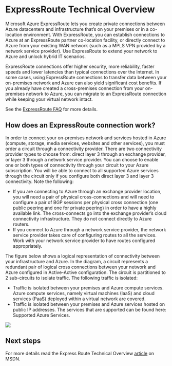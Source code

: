 <properties 
   pageTitle="ExpressRoute Technical Overview" 
   description="This article introduces the Microsoft Azure ExpressRoute service." 
   services="expressroute" 
   documentationCenter="" 
   authors="cherylmc" 
   manager="adinah">

<tags
   ms.service="expressroute"
   ms.devlang="na"
   ms.topic="article"
   ms.tgt_pltfrm="na"
   ms.workload="infrastructure-services" 
   ms.date="02/13/2015"
   ms.author="cherylmc"/>

# ExpressRoute Technical Overview #


Microsoft Azure ExpressRoute lets you create private connections between Azure datacenters and infrastructure that’s on your premises or in a co-location environment. With ExpressRoute, you can establish connections to Azure at an ExpressRoute partner co-location facility, or directly connect to Azure from your existing WAN network (such as a MPLS VPN provided by a network service provider). Use ExpressRoute to extend your network to Azure and unlock hybrid IT scenarios. 

ExpressRoute connections offer higher security, more reliability, faster speeds and lower latencies than typical connections over the Internet. In some cases, using ExpressRoute connections to transfer data between your on-premises network and Azure can also yield significant cost benefits. If you already have created a cross-premises connection from your on-premises network to Azure, you can migrate to an ExpressRoute connection while keeping your virtual network intact. 

See the [ExpressRoute FAQ](https://msdn.microsoft.com/library/azure/dn606292.aspx) for more details.

## How does an ExpressRoute connection work? ##

In order to connect your on-premises network and services hosted in Azure (compute, storage, media services, websites and other services), you must order a circuit through a connectivity provider. There are two connectivity provider types to choose from: direct layer 3 through an exchange provider, or layer 3 through a network service provider. You can choose to enable one or both types of connectivity through your circuit to your Azure subscription. You will be able to connect to all supported Azure services through the circuit only if you configure both direct layer 3 and layer 3 connectivity. 
Note the following:
- If you are connecting to Azure through an exchange provider location, you will need a pair of physical cross-connections and will need to configure a pair of BGP sessions per physical cross connection (one public peering and one for private peering) in order to have a highly available link. The cross-connects go into the exchange provider’s cloud connectivity infrastructure. They do not connect directly to Azure routers.
- If you connect to Azure through a network service provider, the network service provider takes care of configuring routes to all the services. Work with your network service provider to have routes configured appropriately.



The figure below shows a logical representation of connectivity between your infrastructure and Azure. In the diagram, a circuit represents a redundant pair of logical cross connections between your network and Azure configured in Active-Active configuration. The circuit is partitioned to 2 sub-circuits to isolate traffic. 
The following traffic is isolated: 
- Traffic is isolated between your premises and Azure compute services. Azure compute services, namely virtual machines (IaaS) and cloud services (PaaS) deployed within a virtual network are covered. 
- Traffic is isolated between your premises and Azure services hosted on public IP addresses. The services that are supported can be found here: Supported Azure Services.

![](https://i-msdn.sec.s-msft.com/dynimg/IC741138.png)


## Next steps

For more details read the Express Route Technical Overview [article](https://msdn.microsoft.com/library/azure/dn606309.aspx) on MSDN.

<!--Image references-->
[5]: ./media/markdown-template-for-new-articles/octocats.png
[6]: ./media/markdown-template-for-new-articles/pretty49.png
[7]: ./media/markdown-template-for-new-articles/channel-9.png
[8]: ./media/markdown-template-for-new-articles/copytemplate.png
